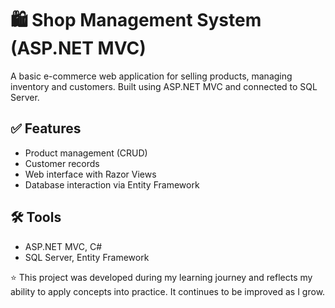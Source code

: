 # 🛍️ Shop Management System (ASP.NET MVC)

A basic e-commerce web application for selling products, managing inventory and customers. Built using ASP.NET MVC and connected to SQL Server.

## ✅ Features

- Product management (CRUD)  
- Customer records  
- Web interface with Razor Views  
- Database interaction via Entity Framework

## 🛠 Tools

- ASP.NET MVC, C#  
- SQL Server, Entity Framework

⭐ This project was developed during my learning journey and reflects my ability to apply concepts into practice. It continues to be improved as I grow.
